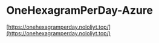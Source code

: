 # OneHexagramPerDay-Azure

[https://onehexagramperday.nololiyt.top/](https://onehexagramperday.nololiyt.top/)
